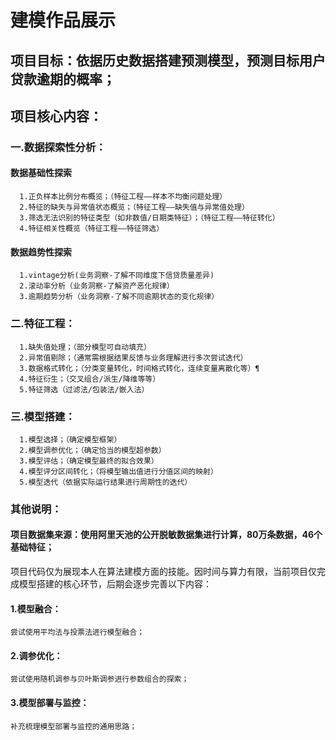 # 建模作品展示
## 项目目标：依据历史数据搭建预测模型，预测目标用户贷款逾期的概率；
## 项目核心内容：
### 一.数据探索性分析：
#### 数据基础性探索
      1.正负样本比例分布概览；（特征工程——样本不均衡问题处理）
      2.特征的缺失与异常值状态概览；（特征工程——缺失值与异常值处理）
      3.筛选无法识别的特征类型（如非数值/日期类特征）；（特征工程——特征转化）
      4.特征相关性概览（特征工程——特征筛选）
#### 数据趋势性探索
      1.vintage分析(业务洞察-了解不同维度下信贷质量差异)
      2.滚动率分析（业务洞察-了解资产恶化规律）
      3.逾期趋势分析（业务洞察-了解不同逾期状态的变化规律）
### 二.特征工程：
      1.缺失值处理；（部分模型可自动填充）
      2.异常值剔除；（通常需根据结果反馈与业务理解进行多次尝试迭代）
      3.数据格式转化；（分类变量转化，时间格式转化，连续变量离散化等）¶
      4.特征衍生；（交叉组合/派生/降维等等）
      5.特征筛选（过滤法/包装法/嵌入法）
### 三.模型搭建：
      1.模型选择；（确定模型框架）
      2.模型调参优化；（确定恰当的模型超参数）
      3.模型评估；（确定模型最终的拟合效果）
      4.模型评分区间转化；（将模型输出值进行分值区间的映射）
      5.模型迭代（依据实际运行结果进行周期性的迭代）
      
### 其他说明：
#### 项目数据集来源：使用阿里天池的公开脱敏数据集进行计算，80万条数据，46个基础特征；
项目代码仅为展现本人在算法建模方面的技能。因时间与算力有限，当前项目仅完成模型搭建的核心环节，后期会逐步完善以下内容：
#### 1.模型融合：
    尝试使用平均法与投票法进行模型融合；
#### 2.调参优化：
    尝试使用随机调参与贝叶斯调参进行参数组合的探索；
#### 3.模型部署与监控：
    补充梳理模型部署与监控的通用思路；
